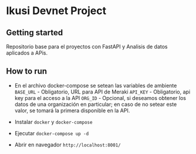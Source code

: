# Ikusi Devnet Project

## Getting started

Repositorio base para el proyectos con FastAPI y Analisis de datos aplicados a APis.

## How to run

- En el archivo docker-compose se setean las variables de ambiente
`BASE_URL` - Obligatorio, URL para API de Meraki
`API_KEY` - Obligatorio, api key para el acceso a la API
`ORG_ID` - Opcional, si deseamos obtener los datos de una organización en particular; en caso de no setear este valor, se tomará la primera disponible en la API.

- Instalar `docker` y `docker-compose`
- Ejecutar `docker-compose up -d`
- Abrir en navegador `http://localhost:8001/`
